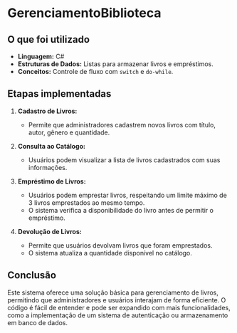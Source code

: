 # GerenciamentoBiblioteca


## O que foi utilizado
- **Linguagem:** C#
- **Estruturas de Dados:** Listas para armazenar livros e empréstimos.
- **Conceitos:** Controle de fluxo com `switch` e `do-while`.

## Etapas implementadas
1. **Cadastro de Livros:**
   - Permite que administradores cadastrem novos livros com título, autor, gênero e quantidade.
   
2. **Consulta ao Catálogo:**
   - Usuários podem visualizar a lista de livros cadastrados com suas informações.

3. **Empréstimo de Livros:**
   - Usuários podem emprestar livros, respeitando um limite máximo de 3 livros emprestados ao mesmo tempo.
   - O sistema verifica a disponibilidade do livro antes de permitir o empréstimo.

4. **Devolução de Livros:**
   - Permite que usuários devolvam livros que foram emprestados.
   - O sistema atualiza a quantidade disponível no catálogo.

## Conclusão
Este sistema oferece uma solução básica para gerenciamento de livros, permitindo que administradores e usuários interajam de forma eficiente. O código é fácil de entender e pode ser expandido com mais funcionalidades, como a implementação de um sistema de autenticação ou armazenamento em banco de dados.

